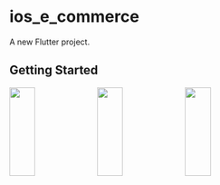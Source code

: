 # ios_e_commerce

A new Flutter project.

## Getting Started

<p>
<img src="https://github.com/khushipatel0147/ios_e_commerce/assets/119857263/dbacb655-680e-45cb-8049-53617b7f687c" height="20%" width="30%" >
<img src="https://github.com/khushipatel0147/ios_e_commerce/assets/119857263/9e292d69-b627-489c-a857-6dee349314d9" height="20%" width="30%" >
<img src="https://github.com/khushipatel0147/ios_e_commerce/assets/119857263/cd95617e-932f-47b8-8802-8332a9a5db6e" height="20%" width="30%" >
</p>
